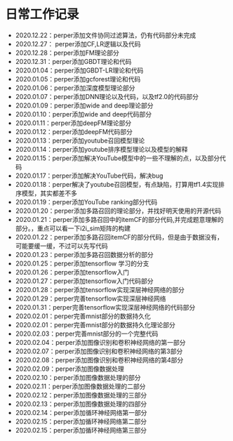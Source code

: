 # 日常工作记录

- 2020.12.22：perper添加文件协同过滤算法，仍有代码部分未完成
- 2020.12.27： perper添加CF,LR逻辑以及代码
- 2020.12.28：perper添加FM理论部分
- 2020.12.31：perper添加GBDT理论和代码
- 2020.01.04：perper添加GBDT-LR理论和代码
- 2020.01.05：perper添加gcforest理论和代码
- 2020.01.06：perper添加深度模型理论部分
- 2020.01.07：perper添加DNN理论以及代码，以及tf2.0的代码部分
- 2020.01.09：perper添加wide and deep理论部分
- 2020.01.10：perper添加wide and deep代码部分
- 2020.01.11：perper添加deepFM理论部分
- 2020.01.12：perper添加deepFM代码部分
- 2020.01.13：perper添加youtube召回模型理论
- 2020.01.14：perper添加youtube排序模型理论以及模型的解释
- 2020.01.15：perper添加解决YouTube模型中的一些不理解的点，以及部分代码
- 2020.01.17：perper添加解决YouTube代码，解决bug
- 2020.01.18：perper解决了youtube召回模型，有点缺陷，打算用tf1.4实现排序模型，其实都差不多
- 2020.01.19：perper添加YouTube ranking部分代码
- 2020.01.20：perper添加多路召回的理论部分，并找好明天使用的开源代码
- 2020.01.21：perper添加多路召回中的itemCF的部分代码,并完成题意理解的部分。，重点可以看一下i2i_sim矩阵的构建
- 2020.01.22：perper添加多路召回itemCF的部分代码，但是由于数据没有，可能要缓一缓，不过可以先写代码
- 2020.01.23：perper添加多路召回数据分析的部分
- 2020.01.25：perper添加tensorflow 学习的分支
- 2020.01.26：perper添加tensorflow入门
- 2020.01.27：perper添加tensorflow入门代码部分
- 2020.01.28：perper添加tensorflow实现深层神经网络的部分
- 2020.01.29：perper完善tensorflow实现深层神经网络
- 2020.01.31：perper完善tensorflow实现深层神经网络的代码部分
- 2020.02.01：perper完善mnist部分的数据持久化
- 2020.02.01：perper完善mnist部分的数据持久化理论部分
- 2020.02.03：perper完善mnist部分的一个完整代码
- 2020.02.04：perper添加图像识别和卷积神经网络的第一部分
- 2020.02.07：perper添加图像识别和卷积神经网络的第3部分
- 2020.02.08：perper添加图像识别和卷积神经网络的第4部分
- 2020.02.09：perper添加图像数据处理
- 2020.02.10：perper添加图像数据处理的部分
- 2020.02.11：perper添加图像数据处理的二部分
- 2020.02.12：perper添加图像数据处理的三部分
- 2020.02.13：perper添加图像数据处理的四部分
- 2020.02.14：perper添加循环神经网络第一部分
- 2020.02.15：perper添加循环神经网络第二部分
- 2020.02.15：perper添加循环神经网络第三部分
